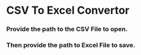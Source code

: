 # CSV To Excel Convertor

### Provide the path to the CSV File to open.
### Then provide the path to Excel File to save.